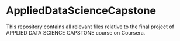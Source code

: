 # AppliedDataScienceCapstone
This repository contains all relevant files relative to the final project of APPLIED DATA SCIENCE CAPSTONE course on Coursera.

